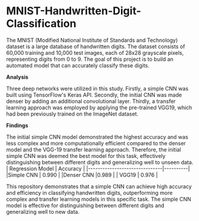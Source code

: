 # MNIST-Handwritten-Digit-Classification
The MNIST (Modified National Institute of Standards and Technology) dataset is a large database of handwritten digits. The dataset consists of 60,000 training and 10,000 test images, each of 28x28 grayscale pixels, representing digits from 0 to 9. 
The goal of this project is to build an automated model that can accurately classify these digits.

**Analysis**

Three deep networks were utilized in this study. Firstly, a simple CNN was built using TensorFlow's Keras API. Secondly, the initial CNN was made denser by adding an additional convolutional layer. Thirdly, a transfer learning approach was employed by applying the pre-trained VGG19, which had been previously trained on the ImageNet dataset.


**Findings**

The initial simple CNN model demonstrated the highest accuracy and was less complex and more computationally efficient compared to the denser model and the VGG-19 transfer learning approach. Therefore, the initial simple CNN was deemed the best model for this task, effectively distinguishing between different digits and generalizing well to unseen data.
| Regression Model              | Accuracy | 
|-------------------------------|----------|
|Simple CNN            | 0.990   | 
|Denser CNN             |0.989   | 
| VGG19    | 0.976   | 


This repository demonstrates that a simple CNN can achieve high accuracy and efficiency in classifying handwritten digits, outperforming more complex and transfer learning models in this specific task. The simple CNN model is effective for distinguishing between different digits and generalizing well to new data.
